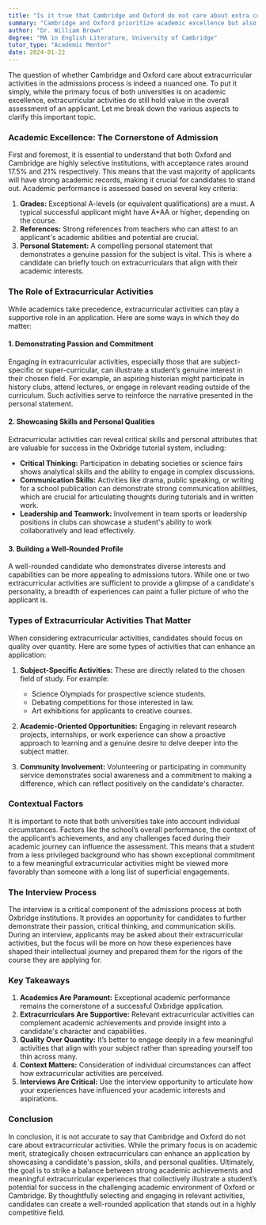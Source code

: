 ```yaml
---
title: "Is it true that Cambridge and Oxford do not care about extra curricular activities when admitting students?"
summary: "Cambridge and Oxford prioritize academic excellence but also consider extracurricular activities in their admissions process."
author: "Dr. William Brown"
degree: "MA in English Literature, University of Cambridge"
tutor_type: "Academic Mentor"
date: 2024-01-22
---
```


The question of whether Cambridge and Oxford care about extracurricular activities in the admissions process is indeed a nuanced one. To put it simply, while the primary focus of both universities is on academic excellence, extracurricular activities do still hold value in the overall assessment of an applicant. Let me break down the various aspects to clarify this important topic.

### Academic Excellence: The Cornerstone of Admission

First and foremost, it is essential to understand that both Oxford and Cambridge are highly selective institutions, with acceptance rates around 17.5% and 21% respectively. This means that the vast majority of applicants will have strong academic records, making it crucial for candidates to stand out. Academic performance is assessed based on several key criteria:

1. **Grades:** Exceptional A-levels (or equivalent qualifications) are a must. A typical successful applicant might have A*AA or higher, depending on the course.
2. **References:** Strong references from teachers who can attest to an applicant's academic abilities and potential are crucial.
3. **Personal Statement:** A compelling personal statement that demonstrates a genuine passion for the subject is vital. This is where a candidate can briefly touch on extracurriculars that align with their academic interests.

### The Role of Extracurricular Activities

While academics take precedence, extracurricular activities can play a supportive role in an application. Here are some ways in which they do matter:

#### 1. **Demonstrating Passion and Commitment**

Engaging in extracurricular activities, especially those that are subject-specific or super-curricular, can illustrate a student’s genuine interest in their chosen field. For example, an aspiring historian might participate in history clubs, attend lectures, or engage in relevant reading outside of the curriculum. Such activities serve to reinforce the narrative presented in the personal statement.

#### 2. **Showcasing Skills and Personal Qualities**

Extracurricular activities can reveal critical skills and personal attributes that are valuable for success in the Oxbridge tutorial system, including:

- **Critical Thinking:** Participation in debating societies or science fairs shows analytical skills and the ability to engage in complex discussions.
- **Communication Skills:** Activities like drama, public speaking, or writing for a school publication can demonstrate strong communication abilities, which are crucial for articulating thoughts during tutorials and in written work.
- **Leadership and Teamwork:** Involvement in team sports or leadership positions in clubs can showcase a student's ability to work collaboratively and lead effectively.

#### 3. **Building a Well-Rounded Profile**

A well-rounded candidate who demonstrates diverse interests and capabilities can be more appealing to admissions tutors. While one or two extracurricular activities are sufficient to provide a glimpse of a candidate's personality, a breadth of experiences can paint a fuller picture of who the applicant is.

### Types of Extracurricular Activities That Matter

When considering extracurricular activities, candidates should focus on quality over quantity. Here are some types of activities that can enhance an application:

1. **Subject-Specific Activities:** These are directly related to the chosen field of study. For example:
   - Science Olympiads for prospective science students.
   - Debating competitions for those interested in law.
   - Art exhibitions for applicants to creative courses.

2. **Academic-Oriented Opportunities:** Engaging in relevant research projects, internships, or work experience can show a proactive approach to learning and a genuine desire to delve deeper into the subject matter.

3. **Community Involvement:** Volunteering or participating in community service demonstrates social awareness and a commitment to making a difference, which can reflect positively on the candidate's character.

### Contextual Factors

It is important to note that both universities take into account individual circumstances. Factors like the school’s overall performance, the context of the applicant’s achievements, and any challenges faced during their academic journey can influence the assessment. This means that a student from a less privileged background who has shown exceptional commitment to a few meaningful extracurricular activities might be viewed more favorably than someone with a long list of superficial engagements.

### The Interview Process

The interview is a critical component of the admissions process at both Oxbridge institutions. It provides an opportunity for candidates to further demonstrate their passion, critical thinking, and communication skills. During an interview, applicants may be asked about their extracurricular activities, but the focus will be more on how these experiences have shaped their intellectual journey and prepared them for the rigors of the course they are applying for.

### Key Takeaways

1. **Academics Are Paramount:** Exceptional academic performance remains the cornerstone of a successful Oxbridge application.
2. **Extracurriculars Are Supportive:** Relevant extracurricular activities can complement academic achievements and provide insight into a candidate's character and capabilities.
3. **Quality Over Quantity:** It’s better to engage deeply in a few meaningful activities that align with your subject rather than spreading yourself too thin across many.
4. **Context Matters:** Consideration of individual circumstances can affect how extracurricular activities are perceived.
5. **Interviews Are Critical:** Use the interview opportunity to articulate how your experiences have influenced your academic interests and aspirations.

### Conclusion

In conclusion, it is not accurate to say that Cambridge and Oxford do not care about extracurricular activities. While the primary focus is on academic merit, strategically chosen extracurriculars can enhance an application by showcasing a candidate's passion, skills, and personal qualities. Ultimately, the goal is to strike a balance between strong academic achievements and meaningful extracurricular experiences that collectively illustrate a student’s potential for success in the challenging academic environment of Oxford or Cambridge. By thoughtfully selecting and engaging in relevant activities, candidates can create a well-rounded application that stands out in a highly competitive field.
    